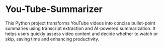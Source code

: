 # You-Tube-Summarizer
This Python project transforms YouTube videos into concise bullet-point summaries using transcript extraction and AI-powered summarization. It helps users quickly assess video content and decide whether to watch or skip, saving time and enhancing productivity.
